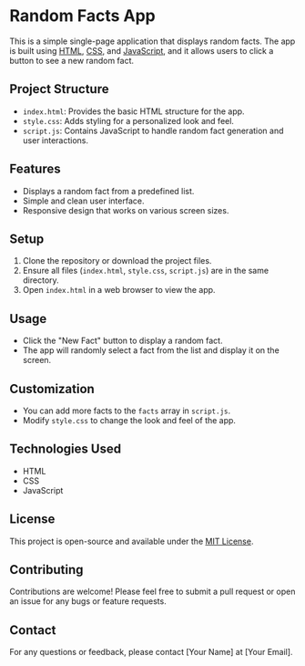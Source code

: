 # Random Facts App

This is a simple single-page application that displays random facts. The app is built using [HTML](https://developer.mozilla.org/en-US/docs/Web/HTML), [CSS](https://developer.mozilla.org/en-US/docs/Web/CSS), and [JavaScript](https://developer.mozilla.org/en-US/docs/Web/JavaScript), and it allows users to click a button to see a new random fact.

## Project Structure

- `index.html`: Provides the basic HTML structure for the app.
- `style.css`: Adds styling for a personalized look and feel.
- `script.js`: Contains JavaScript to handle random fact generation and user interactions.

## Features

- Displays a random fact from a predefined list.
- Simple and clean user interface.
- Responsive design that works on various screen sizes.

## Setup

1. Clone the repository or download the project files.
2. Ensure all files (`index.html`, `style.css`, `script.js`) are in the same directory.
3. Open `index.html` in a web browser to view the app.

## Usage

- Click the "New Fact" button to display a random fact.
- The app will randomly select a fact from the list and display it on the screen.

## Customization

- You can add more facts to the `facts` array in `script.js`.
- Modify `style.css` to change the look and feel of the app.

## Technologies Used

- HTML
- CSS
- JavaScript

## License

This project is open-source and available under the [MIT License](https://opensource.org/licenses/MIT).

## Contributing

Contributions are welcome! Please feel free to submit a pull request or open an issue for any bugs or feature requests.

## Contact

For any questions or feedback, please contact [Your Name] at [Your Email].


